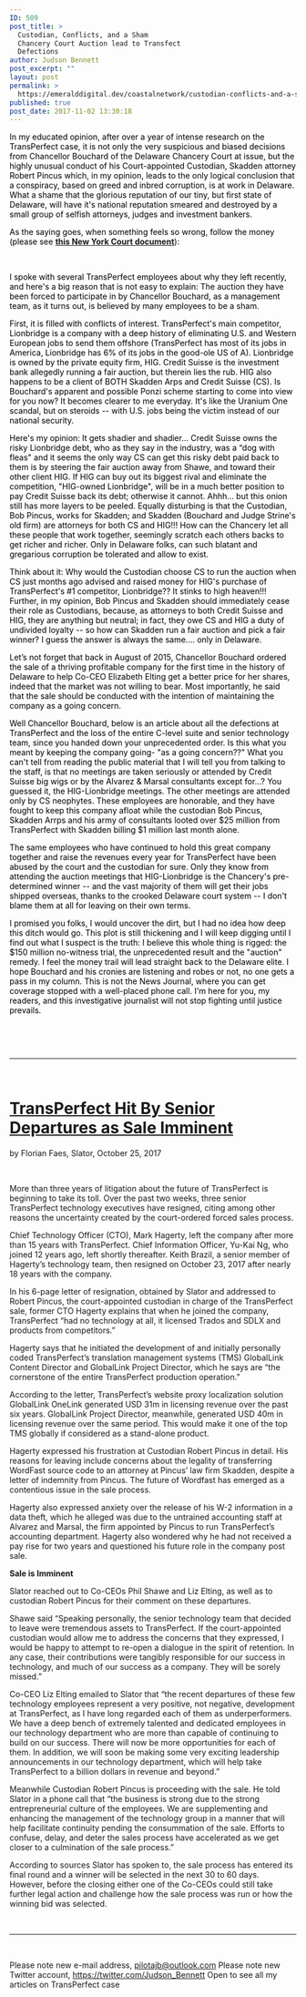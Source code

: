 ```yaml
---
ID: 509
post_title: >
  Custodian, Conflicts, and a Sham
  Chancery Court Auction lead to Transfect
  Defections
author: Judson Bennett
post_excerpt: ""
layout: post
permalink: >
  https://emeralddigital.dev/coastalnetwork/custodian-conflicts-and-a-sham-chancery-court-auction-lead-to-transfect-defections/
published: true
post_date: 2017-11-02 13:30:18
---
```

<span style="color:#000000;">In my educated opinion, after over a year of intense research on the TransPerfect case, it is not only the very suspicious and biased decisions from Chancellor Bouchard of the Delaware Chancery Court at issue, but the highly unusual conduct of his Court-appointed Custodian, Skadden attorney Robert Pincus which, in my opinion, leads to the only logical conclusion that a conspiracy, based on greed and inbred corruption, is at work in Delaware. What a shame that the glorious reputation of our tiny, but first state of Delaware, will have it's national reputation smeared and destroyed by a small group of selfish attorneys, judges and investment bankers.</span>

<span style="color:#000000;">As the saying goes, when something feels so wrong, follow the money (please see <a href="https://iapps.courts.state.ny.us/nyscef/ViewDocument?docIndex=qvdJYpXr7_PLUS_7tMrkT9_PLUS_oWMg==" target="_blank" rel="noopener noreferrer"><strong>this New York Court document</strong></a>): </span>

&nbsp;

<span style="color:#000000;">I spoke with several TransPerfect employees about why they left recently, and here's a big reason that is not easy to explain: The auction they have been forced to participate in by Chancellor Bouchard, as a management team, as it turns out, is believed by many employees to be a sham. </span>

<span style="color:#000000;">First, it is filled with conflicts of interest. TransPerfect's main competitor, Lionbridge is a company with a deep history of eliminating U.S. and Western European jobs to send them offshore (TransPerfect has most of its jobs in America, Lionbridge has 6% of its jobs in the good-ole US of A). Lionbridge is owned by the private equity firm, HIG. Credit Suisse is the investment bank allegedly running a fair auction, but therein lies the rub. HIG also happens to be a client of BOTH Skadden Arps and Credit Suisse (CS). Is Bouchard's apparent and possible Ponzi scheme starting to come into view for you now? It becomes clearer to me everyday. It's like the Uranium One scandal, but on steroids -- with U.S. jobs being the victim instead of our national security.</span>

<span style="color:#000000;">Here's my opinion: It gets shadier and shadier… Credit Suisse owns the risky Lionbridge debt, who as they say in the industry, was a “dog with fleas" and it seems the only way CS can get this risky debt paid back to them is by steering the fair auction away from Shawe, and toward their other client HIG. If HIG can buy out its biggest rival and eliminate the competition, "HIG-owned Lionbridge", will be in a much better position to pay Credit Suisse back its debt; otherwise it cannot. Ahhh… but this onion still has more layers to be peeled. Equally disturbing is that the Custodian, Bob Pincus, works for Skadden; and Skadden (Bouchard and Judge Strine's old firm) are attorneys for both CS and HIG!!! How can the Chancery let all these people that work together, seemingly scratch each others backs to get richer and richer. Only in Delaware folks, can such blatant and gregarious corruption be tolerated and allow to exist.</span>

<span style="color:#000000;">Think about it: Why would the Custodian choose CS to run the auction when CS just months ago advised and raised money for HIG's purchase of TransPerfect's #1 competitor, Lionbridge?? It stinks to high heaven!!! Further, in my opinion, Bob Pincus and Skadden should immediately cease their role as Custodians, because, as attorneys to both Credit Suisse and HIG, they are anything but neutral; in fact, they owe CS and HIG a duty of undivided loyalty -- so how can Skadden run a fair auction and pick a fair winner? I guess the answer is always the same…. only in Delaware.</span>

<span style="color:#000000;">Let’s not forget that back in August of 2015, Chancellor Bouchard ordered the sale of a thriving profitable company for the first time in the history of Delaware to help Co-CEO Elizabeth Elting get a better price for her shares, indeed that the market was not willing to bear. Most importantly, he said that the sale should be conducted with the intention of maintaining the company as a going concern.</span>

<span style="color:#000000;">Well Chancellor Bouchard, below is an article about all the defections at TransPerfect and the loss of the entire C-level suite and senior technology team, since you handed down your unprecedented order. Is this what you meant by keeping the company going- "as a going concern??" What you can't tell from reading the public material that I will tell you from talking to the staff, is that no meetings are taken seriously or attended by Credit Suisse big wigs or by the Alvarez &amp; Marsal consultants except for...? You guessed it, the HIG-Lionbridge meetings. The other meetings are attended only by CS neophytes. These employees are honorable, and they have fought to keep this company afloat while the custodian Bob Pincus, Skadden Arrps and his army of consultants looted over $25 million from TransPerfect with Skadden billing $1 million last month alone.</span>

<span style="color:#000000;">The same employees who have continued to hold this great company together and raise the revenues every year for TransPerfect have been abused by the court and the custodian for sure. Only they know from attending the auction meetings that HIG-Lionbridge is the Chancery's pre-determined winner -- and the vast majority of them will get their jobs shipped overseas, thanks to the crooked Delaware court system -- I don't blame them at all for leaving on their own terms.</span>

<span style="color:#000000;">I promised you folks, I would uncover the dirt, but I had no idea how deep this ditch would go. This plot is still thickening and I will keep digging until I find out what I suspect is the truth: I believe this whole thing is rigged: the $150 million no-witness trial, the unprecedented result and the "auction" remedy. I feel the money trail will lead straight back to the Delaware elite. I hope Bouchard and his cronies are listening and robes or not, no one gets a pass in my column. This is not the News Journal, where you can get coverage stopped with a well-placed phone call. I'm here for you, my readers, and this investigative journalist will not stop fighting until justice prevails.</span>

&nbsp;

&nbsp;

<hr />

&nbsp;
<h1><a href="https://slator.com/people-moves/transperfect-hit-senior-departures-sale-imminent/" target="_blank" rel="noopener noreferrer">TransPerfect Hit By Senior Departures as Sale Imminent</a></h1>
by Florian Faes, Slator, October 25, 2017

&nbsp;

More than three years of litigation about the future of TransPerfect is beginning to take its toll. Over the past two weeks, three senior TransPerfect technology executives have resigned, citing among other reasons the uncertainty created by the court-ordered forced sales process.

Chief Technology Officer (CTO), Mark Hagerty, left the company after more than 15 years with TransPerfect. Chief Information Officer, Yu-Kai Ng, who joined 12 years ago, left shortly thereafter. Keith Brazil, a senior member of Hagerty’s technology team, then resigned on October 23, 2017 after nearly 18 years with the company.

In his 6-page letter of resignation, obtained by Slator and addressed to Robert Pincus, the court-appointed custodian in charge of the TransPerfect sale, former CTO Hagerty explains that when he joined the company, TransPerfect “had no technology at all, it licensed Trados and SDLX and products from competitors.”

Hagerty says that he initiated the development of and initially personally coded TransPerfect’s translation management systems (TMS) GlobalLink Content Director and GlobalLink Project Director, which he says are “the cornerstone of the entire TransPerfect production operation.”

According to the letter, TransPerfect’s website proxy localization solution GlobalLink OneLink generated USD 31m in licensing revenue over the past six years. GlobalLink Project Director, meanwhile, generated USD 40m in licensing revenue over the same period. This would make it one of the top TMS globally if considered as a stand-alone product.

Hagerty expressed his frustration at Custodian Robert Pincus in detail. His reasons for leaving include concerns about the legality of transferring WordFast source code to an attorney at Pincus’ law firm Skadden, despite a letter of indemnity from Pincus. The future of Wordfast has emerged as a contentious issue in the sale process.

Hagerty also expressed anxiety over the release of his W-2 information in a data theft, which he alleged was due to the untrained accounting staff at Alvarez and Marsal, the firm appointed by Pincus to run TransPerfect’s accounting department. Hagerty also wondered why he had not received a pay rise for two years and questioned his future role in the company post sale.

<strong>Sale is Imminent</strong>

Slator reached out to Co-CEOs Phil Shawe and Liz Elting, as well as to custodian Robert Pincus for their comment on these departures.

Shawe said “Speaking personally, the senior technology team that decided to leave were tremendous assets to TransPerfect. If the court-appointed custodian would allow me to address the concerns that they expressed, I would be happy to attempt to re-open a dialogue in the spirit of retention. In any case, their contributions were tangibly responsible for our success in technology, and much of our success as a company. They will be sorely missed.”

Co-CEO Liz Elting emailed to Slator that “the recent departures of these few technology employees represent a very positive, not negative, development at TransPerfect, as I have long regarded each of them as underperformers. We have a deep bench of extremely talented and dedicated employees in our technology department who are more than capable of continuing to build on our success. There will now be more opportunities for each of them. In addition, we will soon be making some very exciting leadership announcements in our technology department, which will help take TransPerfect to a billion dollars in revenue and beyond.”

Meanwhile Custodian Robert Pincus is proceeding with the sale. He told Slator in a phone call that “the business is strong due to the strong entrepreneurial culture of the employees. We are supplementing and enhancing the management of the technology group in a manner that will help facilitate continuity pending the consummation of the sale. Efforts to confuse, delay, and deter the sales process have accelerated as we get closer to a culmination of the sale process.”

According to sources Slator has spoken to, the sale process has entered its final round and a winner will be selected in the next 30 to 60 days. However, before the closing either one of the Co-CEOs could still take further legal action and challenge how the sale process was run or how the winning bid was selected.

&nbsp;

<hr />

&nbsp;

Please note new e-mail address, pilotajb@outlook.com
Please note new Twitter account, https://twitter.com/Judson_Bennett
Open to see all my articles on TransPerfect case